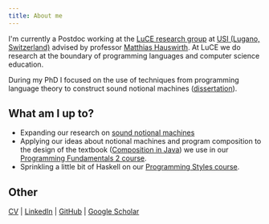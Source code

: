 ```yaml
---
title: About me
---
```


I'm currently a Postdoc
working at the [LuCE research group][]
at [USI (Lugano, Switzerland)][]
advised by professor [Matthias Hauswirth][].
At LuCE we do research at the boundary of programming languages and computer science education.

During my PhD I focused on the use of techniques from programming language theory to construct sound notional machines ([dissertation][]).

## What am I up to?

- Expanding our research on [sound notional machines][snm-paper]
- Applying our ideas about notional machines and program composition to the design of the textbook ([Composition in Java][pf2-book]) we use in our [Programming Fundamentals 2 course][pf2].
- Sprinkling a little bit of Haskell on our [Programming Styles course][ps].

## Other

[CV][] | [LinkedIn][] | [GitHub][] | [Google Scholar][]



[LuCE research group]: https://luce.si.usi.ch/
[USI (Lugano, Switzerland)]: https://www.usi.ch/
[Matthias Hauswirth]: https://www.inf.usi.ch/faculty/hauswirth/
[dissertation]: https://susi.usi.ch/usi/documents/328768
[snm-paper]: https://doi.org/10.31219/osf.io/z2vdr
[pf2-book]: https://luce.si.usi.ch/composition-in-java/
[haskell-videos]: https://4
[CV]: cv.pdf
[LinkedIn]: https://www.linkedin.com/in/igormoreno/
[GitHub]: https://github.com/igormoreno/
[Google Scholar]: https://scholar.google.ch/citations?user=9ILKPggAAAAJ
[pf2]: https://search.usi.ch/en/courses/35262260/programming-fundamentals-2
[ps]: https://luce.si.usi.ch/programming-styles/
